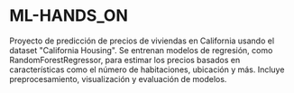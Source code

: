 # ML-HANDS_ON
Proyecto de predicción de precios de viviendas en California usando el dataset "California Housing". Se entrenan modelos de regresión, como RandomForestRegressor, para estimar los precios basados en características como el número de habitaciones, ubicación y más. Incluye preprocesamiento, visualización y evaluación de modelos.
